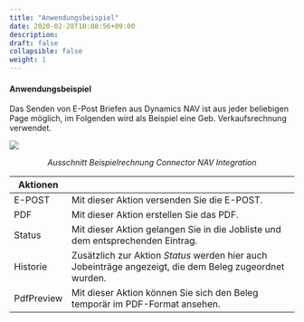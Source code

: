 ```yaml
---
title: "Anwendungsbeispiel"
date: 2020-02-28T10:08:56+09:00
description: 
draft: false
collapsible: false
weight: 1
---
```


#### Anwendungsbeispiel

Das Senden von E-Post Briefen aus Dynamics NAV ist aus jeder beliebigen Page möglich, im Folgenden wird als Beispiel eine Geb. Verkaufsrechnung verwendet.

![](/images/connectornav/epost/beispiel.png)<center>_Ausschnitt Beispielrechnung Connector NAV Integration_</center>

|Aktionen| |
|---|---|
| E-POST   | Mit dieser Aktion versenden Sie die E-POST.                                                             |
| PDF      | Mit dieser Aktion erstellen Sie das PDF.                                                                |
| Status   | Mit dieser Aktion gelangen Sie in die Jobliste und dem entsprechenden Eintrag.                          |
| Historie | Zusätzlich zur Aktion *Status* werden hier auch Jobeinträge angezeigt, die dem Beleg zugeordnet wurden. |
| PdfPreview | Mit dieser Aktion können Sie sich den Beleg temporär im PDF-Format ansehen. |
